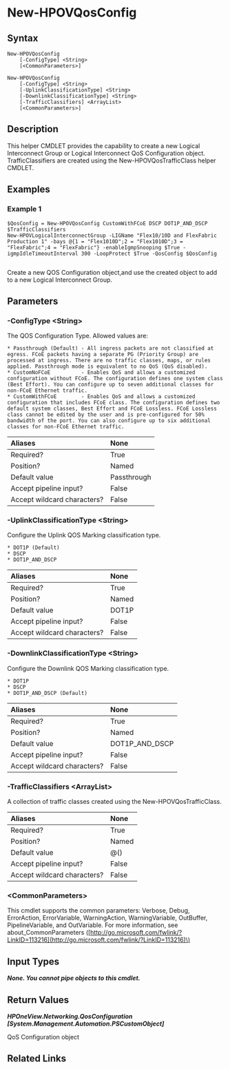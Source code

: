 ﻿---
description: Create QoS Configuration Object
---

# New-HPOVQosConfig

## Syntax

```text
New-HPOVQosConfig
    [-ConfigType] <String>
    [<CommonParameters>]
```

```text
New-HPOVQosConfig
    [-ConfigType] <String>
    [-UplinkClassificationType] <String>
    [-DownlinkClassificationType] <String>
    [-TrafficClassifiers] <ArrayList>
    [<CommonParameters>]
```

## Description

This helper CMDLET provides the capability to create a new Logical Interconnect Group or Logical Interconnect QoS Configuration object.  TrafficClassifiers are created using the New-HPOVQosTrafficClass helper CMDLET.

## Examples

###  Example 1 

```text
$QosConfig = New-HPOVQosConfig CustomWithFCoE DSCP DOT1P_AND_DSCP $TrafficClassifiers
New-HPOVLogicalInterconnectGroup -LIGName "Flex10/10D and FlexFabric Production 1" -bays @{1 = "Flex1010D";2 = "Flex1010D";3 = "FlexFabric";4 = "FlexFabric"} -enableIgmpSnooping $True -igmpIdleTimeoutInterval 300 -LoopProtect $True -QosConfig $QosConfig


```

Create a new QOS Configuration object,and use the created object to add to a new Logical Interconnect Group.

## Parameters

### -ConfigType &lt;String&gt;

The QOS Configuration Type.  Allowed values are:

	* Passthrough (Default) - All ingress packets are not classified at egress. FCoE packets having a separate PG (Priority Group) are processed at ingress. There are no traffic classes, maps, or rules applied. Passthrough mode is equivalent to no QoS (QoS disabled).
	* CustomNoFCoE          - Enables QoS and allows a customized configuration without FCoE. The configuration defines one system class (Best Effort). You can configure up to seven additional classes for non-FCoE Ethernet traffic.
	* CustomWithFCoE        - Enables QoS and allows a customized configuration that includes FCoE class. The configuration defines two default system classes, Best Effort and FCoE Lossless. FCoE Lossless class cannot be edited by the user and is pre-configured for 50% bandwidth of the port. You can also configure up to six additional classes for non-FCoE Ethernet traffic.

| Aliases | None |
| :--- | :--- |
| Required? | True |
| Position? | Named |
| Default value | Passthrough |
| Accept pipeline input? | False |
| Accept wildcard characters? | False |

### -UplinkClassificationType &lt;String&gt;

Configure the Uplink QOS Marking classification type.

	* DOT1P (Default)
	* DSCP
	* DOT1P_AND_DSCP

| Aliases | None |
| :--- | :--- |
| Required? | True |
| Position? | Named |
| Default value | DOT1P |
| Accept pipeline input? | False |
| Accept wildcard characters? | False |

### -DownlinkClassificationType &lt;String&gt;

Configure the Downlink QOS Marking classification type.

	* DOT1P
	* DSCP
	* DOT1P_AND_DSCP (Default)

| Aliases | None |
| :--- | :--- |
| Required? | True |
| Position? | Named |
| Default value | DOT1P_AND_DSCP |
| Accept pipeline input? | False |
| Accept wildcard characters? | False |

### -TrafficClassifiers &lt;ArrayList&gt;

A collection of traffic classes created using the New-HPOVQosTrafficClass.

| Aliases | None |
| :--- | :--- |
| Required? | True |
| Position? | Named |
| Default value | @() |
| Accept pipeline input? | False |
| Accept wildcard characters? | False |

### &lt;CommonParameters&gt;

This cmdlet supports the common parameters: Verbose, Debug, ErrorAction, ErrorVariable, WarningAction, WarningVariable, OutBuffer, PipelineVariable, and OutVariable. For more information, see about\_CommonParameters \([http://go.microsoft.com/fwlink/?LinkID=113216](http://go.microsoft.com/fwlink/?LinkID=113216)\)

## Input Types

_**None.  You cannot pipe objects to this cmdlet.**_

## Return Values

_**HPOneView.Networking.QosConfiguration [System.Management.Automation.PSCustomObject]**_

QoS Configuration object

## Related Links

